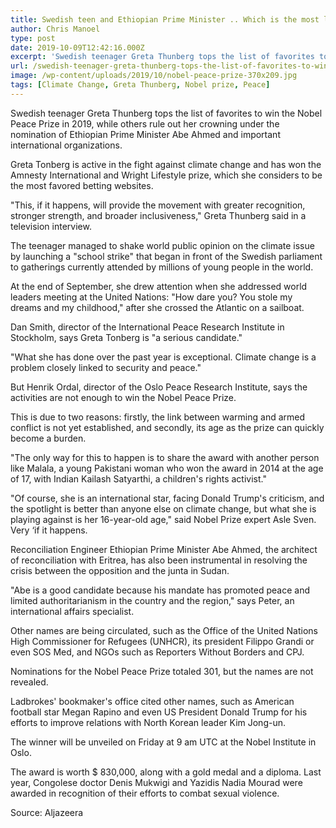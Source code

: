 ```yaml
---
title: Swedish teen and Ethiopian Prime Minister .. Which is the most likely to win the Nobel Peace Prize?
author: Chris Manoel
type: post
date: 2019-10-09T12:42:16.000Z
excerpt: 'Swedish teenager Greta Thunberg tops the list of favorites to win the Nobel Peace Prize in 2019, while others rule out her crowning under the nomination of Ethiopian Prime Minister Abe Ahmed and important international organizations.'
url: /swedish-teenager-greta-thunberg-tops-the-list-of-favorites-to-win-the-nobel-peace-prize-in-2019/
image: /wp-content/uploads/2019/10/nobel-peace-prize-370x209.jpg
tags: [Climate Change, Greta Thunberg, Nobel prize, Peace]
---
```


Swedish teenager Greta Thunberg tops the list of favorites to win the Nobel Peace Prize in 2019, while others rule out her crowning under the nomination of Ethiopian Prime Minister Abe Ahmed and important international organizations.

Greta Tonberg is active in the fight against climate change and has won the Amnesty International and Wright Lifestyle prize, which she considers to be the most favored betting websites.

"This, if it happens, will provide the movement with greater recognition, stronger strength, and broader inclusiveness," Greta Thunberg said in a television interview.

The teenager managed to shake world public opinion on the climate issue by launching a "school strike" that began in front of the Swedish parliament to gatherings currently attended by millions of young people in the world.

At the end of September, she drew attention when she addressed world leaders meeting at the United Nations: "How dare you? You stole my dreams and my childhood," after she crossed the Atlantic on a sailboat.

Dan Smith, director of the International Peace Research Institute in Stockholm, says Greta Tonberg is "a serious candidate."

"What she has done over the past year is exceptional. Climate change is a problem closely linked to security and peace."

But Henrik Ordal, director of the Oslo Peace Research Institute, says the activities are not enough to win the Nobel Peace Prize.

This is due to two reasons: firstly, the link between warming and armed conflict is not yet established, and secondly, its age as the prize can quickly become a burden.

"The only way for this to happen is to share the award with another person like Malala, a young Pakistani woman who won the award in 2014 at the age of 17, with Indian Kailash Satyarthi, a children's rights activist."

"Of course, she is an international star, facing Donald Trump's criticism, and the spotlight is better than anyone else on climate change, but what she is playing against is her 16-year-old age," said Nobel Prize expert Asle Sven. Very ‘if it happens.

Reconciliation Engineer Ethiopian Prime Minister Abe Ahmed, the architect of reconciliation with Eritrea, has also been instrumental in resolving the crisis between the opposition and the junta in Sudan.

"Abe is a good candidate because his mandate has promoted peace and limited authoritarianism in the country and the region," says Peter, an international affairs specialist.

Other names are being circulated, such as the Office of the United Nations High Commissioner for Refugees (UNHCR), its president Filippo Grandi or even SOS Med, and NGOs such as Reporters Without Borders and CPJ.

Nominations for the Nobel Peace Prize totaled 301, but the names are not revealed.

Ladbrokes' bookmaker's office cited other names, such as American football star Megan Rapino and even US President Donald Trump for his efforts to improve relations with North Korean leader Kim Jong-un.

The winner will be unveiled on Friday at 9 am UTC at the Nobel Institute in Oslo.

The award is worth $ 830,000, along with a gold medal and a diploma. Last year, Congolese doctor Denis Mukwigi and Yazidis Nadia Mourad were awarded in recognition of their efforts to combat sexual violence.

Source: Aljazeera
